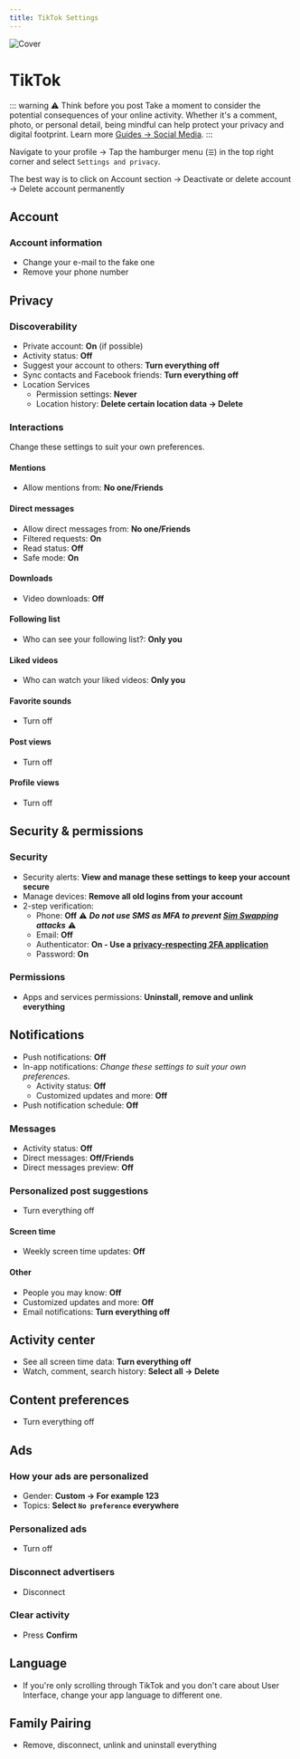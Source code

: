```yaml
---
title: TikTok Settings
---
```


![Cover](/assets/covers/tiktok.png)

# TikTok

::: warning ⚠️ Think before you post
Take a moment to consider the potential consequences of your online activity. Whether it's a comment, photo, or personal detail, being mindful can help protect your privacy and digital footprint. Learn more [Guides -> Social Media](/guides/social-media).
::: 

Navigate to your profile -> Tap the hamburger menu (`☰`) in the top right corner and select `Settings and privacy`.

The best way is to click on Account section -> Deactivate or delete account -> Delete account permanently

## Account

### Account information

- Change your e-mail to the fake one
- Remove your phone number

## Privacy

### Discoverability

- Private account: **On** (if possible)
- Activity status: **Off**
- Suggest your account to others: **Turn everything off**
- Sync contacts and Facebook friends: **Turn everything off**
- Location Services
    - Permission settings: **Never**
    - Location history: **Delete certain location data -> Delete**

### Interactions

Change these settings to suit your own preferences.

#### Mentions
- Allow mentions from: **No one/Friends**

#### Direct messages
- Allow direct messages from: **No one/Friends**
- Filtered requests: **On**
- Read status: **Off**
- Safe mode: **On**

#### Downloads
- Video downloads: **Off**

#### Following list
- Who can see your following list?: **Only you**

#### Liked videos
- Who can watch your liked videos: **Only you**

#### Favorite sounds
- Turn off

#### Post views
- Turn off

#### Profile views
- Turn off

## Security & permissions

### Security

- Security alerts: **View and manage these settings to keep your account secure**
- Manage devices: **Remove all old logins from your account**
- 2-step verification:
    - Phone: **Off** :warning: ***Do not use SMS as MFA to prevent [Sim Swapping](https://wikiless.tiekoetter.com/wiki/SIM_swap_scam?lang=en) attacks*** :warning:
    - Email: **Off**
    - Authenticator: **On - Use a [privacy-respecting 2FA application](/recommendations/software/multi-factor-authentication)**
    - Password: **On**

### Permissions

- Apps and services permissions: **Uninstall, remove and unlink everything**

## Notifications

- Push notifications: **Off**
- In-app notifications:
    *Change these settings to suit your own preferences.*
    - Activity status: **Off**
    - Customized updates and more: **Off**
- Push notification schedule: **Off**

### Messages
- Activity status: **Off**
- Direct messages: **Off/Friends**
- Direct messages preview: **Off**

### Personalized post suggestions
- Turn everything off

#### Screen time
- Weekly screen time updates: **Off**

#### Other
- People you may know: **Off**
- Customized updates and more: **Off**
- Email notifications: **Turn everything off**

## Activity center

- See all screen time data: **Turn everything off**
- Watch, comment, search history: **Select all -> Delete**

## Content preferences
- Turn everything off

## Ads

### How your ads are personalized
- Gender: **Custom -> For example 123**
- Topics: **Select `No preference` everywhere**

### Personalized ads
- Turn off

### Disconnect advertisers
- Disconnect

### Clear activity
- Press **Confirm**

## Language

- If you're only scrolling through TikTok and you don't care about User Interface, change your app language to different one.

## Family Pairing
- Remove, disconnect, unlink and uninstall everything